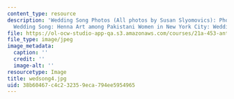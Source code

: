```yaml
---
content_type: resource
description: 'Wedding Song Photos (All photos by Susan Slyomovics): Photo stills from
  Wedding Song: Henna Art among Pakistani Women in New York City: Wedding Party'
file: https://ol-ocw-studio-app-qa.s3.amazonaws.com/courses/21a-453-anthropology-of-the-middle-east-spring-2004/38b60467c4c232359eca794ee5954965_wedsong4.jpg
file_type: image/jpeg
image_metadata:
  caption: ''
  credit: ''
  image-alt: ''
resourcetype: Image
title: wedsong4.jpg
uid: 38b60467-c4c2-3235-9eca-794ee5954965
---
```

